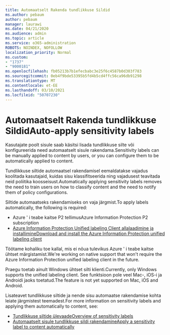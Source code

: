 ```yaml
---
title: Automaatselt Rakenda tundlikkuse Sildid
ms.author: pebaum
author: pebaum
manager: laurawi
ms.date: 04/21/2020
ms.audience: admin
ms.topic: article
ms.service: o365-administration
ROBOTS: NOINDEX, NOFOLLOW
localization_priority: Normal
ms.custom:
- "1737"
- "9000181"
ms.openlocfilehash: fb05213b7b1efecbabc3e25f6c4587b0d303f783
ms.sourcegitcommit: 0eb4f9bde53395b5fd4b5cd4ffc56ca96db91298
ms.translationtype: MT
ms.contentlocale: et-EE
ms.lasthandoff: 03/10/2021
ms.locfileid: "50707230"
---
```

# <a name="auto-apply-sensitivity-labels"></a><span data-ttu-id="43bde-102">Automaatselt Rakenda tundlikkuse Sildid</span><span class="sxs-lookup"><span data-stu-id="43bde-102">Auto-apply sensitivity labels</span></span>

<span data-ttu-id="43bde-103">Kasutajate poolt sisule saab käsitsi lisada tundlikkuse silte või konfigureerida need automaatselt sisule rakendama.</span><span class="sxs-lookup"><span data-stu-id="43bde-103">Sensitivity labels can be manually applied to content by users, or you can configure them to be automatically applied to content.</span></span>

<span data-ttu-id="43bde-104">Tundlikkuse siltide automaatsel rakendamisel eemaldatakse vajadus koolitada kasutajaid, kuidas sisu klassifitseerida ning vajadusest teavitada neid poliitika koosseisust.</span><span class="sxs-lookup"><span data-stu-id="43bde-104">Automatically applying sensitivity labels removes the need to train users on how to classify content and the need to notify them of policy configurations.</span></span>

<span data-ttu-id="43bde-105">Siltide automaatseks rakendamiseks on vaja järgmist.</span><span class="sxs-lookup"><span data-stu-id="43bde-105">To apply labels automatically, the following is required:</span></span>

- <span data-ttu-id="43bde-106">Azure ' i teabe kaitse P2 tellimus</span><span class="sxs-lookup"><span data-stu-id="43bde-106">Azure Information Protection P2 subscription</span></span>
- [<span data-ttu-id="43bde-107">Azure Information Protection Unified labeling Client allalaadimine ja installimine</span><span class="sxs-lookup"><span data-stu-id="43bde-107">Download and install the Azure Information Protection unified labeling client</span></span>](https://docs.microsoft.com/azure/information-protection/rms-client/install-unifiedlabelingclient-app)

<span data-ttu-id="43bde-108">Töötame kohaliku toe kallal, mis ei nõua tulevikus Azure ' i teabe kaitse ühtset märgistamist.</span><span class="sxs-lookup"><span data-stu-id="43bde-108">We're working on native support that won't require the Azure Information Protection unified labeling client in the future.</span></span>

<span data-ttu-id="43bde-109">Praegu toetab ainult Windows ühtset silti klienti.</span><span class="sxs-lookup"><span data-stu-id="43bde-109">Currently, only Windows supports the unified labeling client.</span></span>  <span data-ttu-id="43bde-110">See funktsioon pole veel Mac-, iOS-i ja Androidi jaoks toetatud.</span><span class="sxs-lookup"><span data-stu-id="43bde-110">The feature is not yet supported on Mac, iOS and Android.</span></span>

<span data-ttu-id="43bde-111">Lisateavet tundlikkuse siltide ja nende sisu automaatse rakendamise kohta leiate järgmistest teemadest.</span><span class="sxs-lookup"><span data-stu-id="43bde-111">For more information on sensitivity labels and applying them automatically to content,  see:</span></span>

- [<span data-ttu-id="43bde-112">Tundlikkuse siltide ülevaade</span><span class="sxs-lookup"><span data-stu-id="43bde-112">Overview of sensitivity labels</span></span>](https://docs.microsoft.com/microsoft-365/compliance/sensitivity-labels)
- [<span data-ttu-id="43bde-113">Automaatselt sisule tundlikkuse sildi rakendamine</span><span class="sxs-lookup"><span data-stu-id="43bde-113">Apply a sensitivity label to content automatically</span></span>](https://docs.microsoft.com/microsoft-365/compliance/apply-sensitivity-label-automatically)